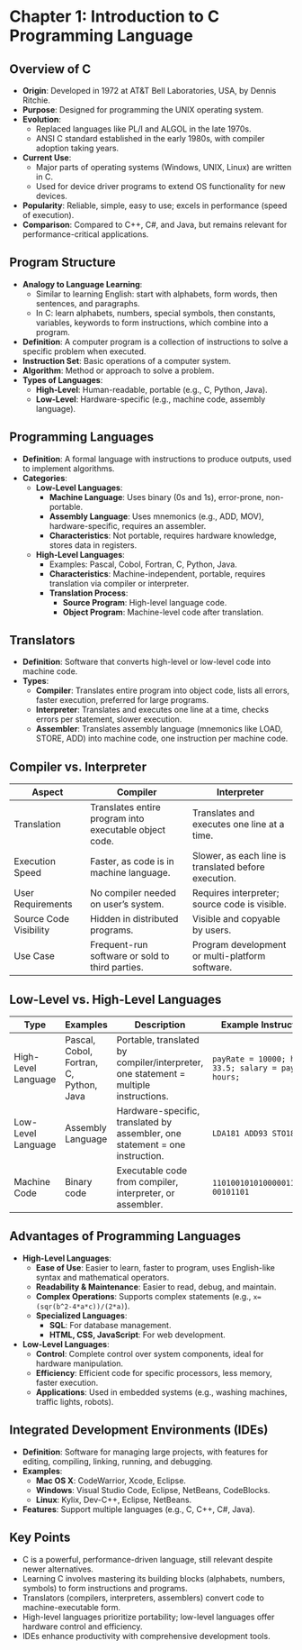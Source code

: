 # Chapter 1: Introduction to C Programming Language

## Overview of C
- **Origin**: Developed in 1972 at AT&T Bell Laboratories, USA, by Dennis Ritchie.
- **Purpose**: Designed for programming the UNIX operating system.
- **Evolution**: 
  - Replaced languages like PL/I and ALGOL in the late 1970s.
  - ANSI C standard established in the early 1980s, with compiler adoption taking years.
- **Current Use**:
  - Major parts of operating systems (Windows, UNIX, Linux) are written in C.
  - Used for device driver programs to extend OS functionality for new devices.
- **Popularity**: Reliable, simple, easy to use; excels in performance (speed of execution).
- **Comparison**: Compared to C++, C#, and Java, but remains relevant for performance-critical applications.

## Program Structure
- **Analogy to Language Learning**:
  - Similar to learning English: start with alphabets, form words, then sentences, and paragraphs.
  - In C: learn alphabets, numbers, special symbols, then constants, variables, keywords to form instructions, which combine into a program.
- **Definition**: A computer program is a collection of instructions to solve a specific problem when executed.
- **Instruction Set**: Basic operations of a computer system.
- **Algorithm**: Method or approach to solve a problem.
- **Types of Languages**:
  - **High-Level**: Human-readable, portable (e.g., C, Python, Java).
  - **Low-Level**: Hardware-specific (e.g., machine code, assembly language).

## Programming Languages
- **Definition**: A formal language with instructions to produce outputs, used to implement algorithms.
- **Categories**:
  - **Low-Level Languages**:
    - **Machine Language**: Uses binary (0s and 1s), error-prone, non-portable.
    - **Assembly Language**: Uses mnemonics (e.g., ADD, MOV), hardware-specific, requires an assembler.
    - **Characteristics**: Not portable, requires hardware knowledge, stores data in registers.
  - **High-Level Languages**:
    - Examples: Pascal, Cobol, Fortran, C, Python, Java.
    - **Characteristics**: Machine-independent, portable, requires translation via compiler or interpreter.
    - **Translation Process**:
      - **Source Program**: High-level language code.
      - **Object Program**: Machine-level code after translation.

## Translators
- **Definition**: Software that converts high-level or low-level code into machine code.
- **Types**:
  - **Compiler**: Translates entire program into object code, lists all errors, faster execution, preferred for large programs.
  - **Interpreter**: Translates and executes one line at a time, checks errors per statement, slower execution.
  - **Assembler**: Translates assembly language (mnemonics like LOAD, STORE, ADD) into machine code, one instruction per machine code.

## Compiler vs. Interpreter
| Aspect                     | Compiler                                                            | Interpreter                                                         |
|----------------------------|--------------------------------------------------------------------|--------------------------------------------------------------------|
| Translation                | Translates entire program into executable object code.             | Translates and executes one line at a time.                        |
| Execution Speed            | Faster, as code is in machine language.                            | Slower, as each line is translated before execution.               |
| User Requirements          | No compiler needed on user’s system.                               | Requires interpreter; source code is visible.                      |
| Source Code Visibility     | Hidden in distributed programs.                                    | Visible and copyable by users.                                     |
| Use Case                   | Frequent-run software or sold to third parties.                    | Program development or multi-platform software.                    |

## Low-Level vs. High-Level Languages
| Type                | Examples                              | Description                                                                | Example Instructions                     |
|---------------------|---------------------------------------|---------------------------------------------------------------------------|-----------------------------------------|
| High-Level Language | Pascal, Cobol, Fortran, C, Python, Java | Portable, translated by compiler/interpreter, one statement = multiple instructions. | `payRate = 10000; hours = 33.5; salary = payRate * hours;` |
| Low-Level Language  | Assembly Language                     | Hardware-specific, translated by assembler, one statement = one instruction. | `LDA181 ADD93 STO185`                   |
| Machine Code        | Binary code                           | Executable code from compiler, interpreter, or assembler.                  | `110100101010000011101010 00101101`    |

## Advantages of Programming Languages
- **High-Level Languages**:
  - **Ease of Use**: Easier to learn, faster to program, uses English-like syntax and mathematical operators.
  - **Readability & Maintenance**: Easier to read, debug, and maintain.
  - **Complex Operations**: Supports complex statements (e.g., `x=(sqr(b^2-4*a*c))/(2*a)`).
  - **Specialized Languages**:
    - **SQL**: For database management.
    - **HTML, CSS, JavaScript**: For web development.
- **Low-Level Languages**:
  - **Control**: Complete control over system components, ideal for hardware manipulation.
  - **Efficiency**: Efficient code for specific processors, less memory, faster execution.
  - **Applications**: Used in embedded systems (e.g., washing machines, traffic lights, robots).

## Integrated Development Environments (IDEs)
- **Definition**: Software for managing large projects, with features for editing, compiling, linking, running, and debugging.
- **Examples**:
  - **Mac OS X**: CodeWarrior, Xcode, Eclipse.
  - **Windows**: Visual Studio Code, Eclipse, NetBeans, CodeBlocks.
  - **Linux**: Kylix, Dev-C++, Eclipse, NetBeans.
- **Features**: Support multiple languages (e.g., C, C++, C#, Java).

## Key Points
- C is a powerful, performance-driven language, still relevant despite newer alternatives.
- Learning C involves mastering its building blocks (alphabets, numbers, symbols) to form instructions and programs.
- Translators (compilers, interpreters, assemblers) convert code to machine-executable form.
- High-level languages prioritize portability; low-level languages offer hardware control and efficiency.
- IDEs enhance productivity with comprehensive development tools.
